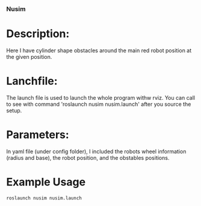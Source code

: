 ### Nusim
# Description:  
Here I have cylinder shape obstacles around the main red robot position at the given position. 
# Lanchfile: 
The launch file is used to launch the whole program withw rviz. You can call to see with command 'roslaunch nusim nusim.launch' after you source the setup.
# Parameters: 
In yaml file (under config folder), I included the robots wheel information (radius and base), the robot position, and the obstables positions.

# Example Usage
```
roslaunch nusim nusim.launch
```
